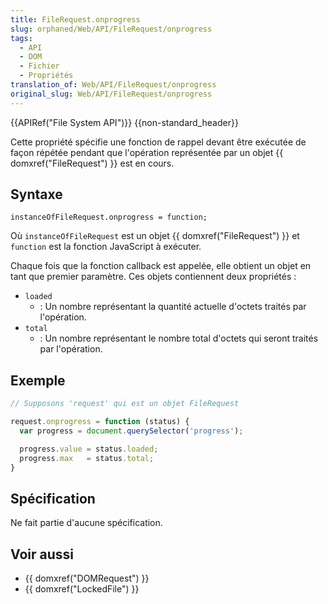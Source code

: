 ```yaml
---
title: FileRequest.onprogress
slug: orphaned/Web/API/FileRequest/onprogress
tags:
  - API
  - DOM
  - Fichier
  - Propriétés
translation_of: Web/API/FileRequest/onprogress
original_slug: Web/API/FileRequest/onprogress
---
```

{{APIRef("File System API")}} {{non-standard_header}}

Cette propriété spécifie une fonction de rappel devant être exécutée de façon répétée pendant que l'opération représentée par un objet  {{ domxref("FileRequest") }} est en cours.

## Syntaxe

    instanceOfFileRequest.onprogress = function;

Où `instanceOfFileRequest` est un objet {{ domxref("FileRequest") }} et `function` est la fonction JavaScript à exécuter.

Chaque fois que la fonction callback est appelée, elle obtient un objet en tant que premier paramètre. Ces objets contiennent deux propriétés :

- `loaded`
  - : Un nombre représentant la quantité actuelle d'octets traités par l'opération.
- `total`
  - : Un nombre représentant le nombre total d'octets qui seront traités par l'opération.

## Exemple

```js
// Supposons 'request' qui est un objet FileRequest

request.onprogress = function (status) {
  var progress = document.querySelector('progress');

  progress.value = status.loaded;
  progress.max   = status.total;
}
```

## Spécification

Ne fait partie d'aucune spécification.

## Voir aussi

- {{ domxref("DOMRequest") }}
- {{ domxref("LockedFile") }}
